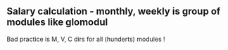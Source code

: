 ## Salary calculation - monthly, weekly is group of modules like glomodul 
Bad practice is M, V, C dirs for all (hunderts) modules !